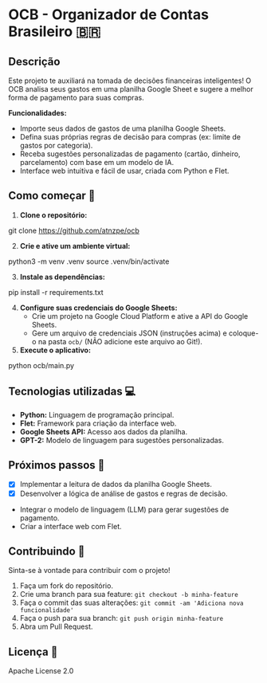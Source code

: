 # OCB - Organizador de Contas Brasileiro 🇧🇷

## Descrição

Este projeto te auxiliará na tomada de decisões financeiras inteligentes! O OCB analisa seus gastos em uma planilha Google Sheet e sugere a melhor forma de pagamento para suas compras. 

**Funcionalidades:**

* Importe seus dados de gastos de uma planilha Google Sheets.
* Defina suas próprias regras de decisão para compras (ex: limite de gastos por categoria).
* Receba sugestões personalizadas de pagamento (cartão, dinheiro, parcelamento) com base em um modelo de IA.
* Interface web intuitiva e fácil de usar, criada com Python e Flet.

## Como começar 🚀

1. **Clone o repositório:**

git clone https://github.com/atnzpe/ocb


2. **Crie e ative um ambiente virtual:**

python3 -m venv .venv source .venv/bin/activate

3. **Instale as dependências:**

pip install -r requirements.txt

4. **Configure suas credenciais do Google Sheets:**
   * Crie um projeto na Google Cloud Platform e ative a API do Google Sheets.
   * Gere um arquivo de credenciais JSON (instruções acima) e coloque-o na pasta `ocb/` (NÃO adicione este arquivo ao Git!).
5. **Execute o aplicativo:**

 python ocb/main.py



 ## Tecnologias utilizadas 💻

* **Python:** Linguagem de programação principal.
* **Flet:** Framework para criação da interface web.
* **Google Sheets API:** Acesso aos dados da planilha.
* **GPT-2:** Modelo de linguagem para sugestões personalizadas.

## Próximos passos 🚧

* [x] Implementar a leitura de dados da planilha Google Sheets.
* [x] Desenvolver a lógica de análise de gastos e regras de decisão.
* Integrar o modelo de linguagem (LLM) para gerar sugestões de pagamento.
* Criar a interface web com Flet.

## Contribuindo 💪

Sinta-se à vontade para contribuir com o projeto! 

1. Faça um fork do repositório.
2. Crie uma branch para sua feature: `git checkout -b minha-feature`
3. Faça o commit das suas alterações: `git commit -am 'Adiciona nova funcionalidade'`
4. Faça o push para sua branch: `git push origin minha-feature`
5. Abra um Pull Request.

## Licença 📄

Apache License  2.0